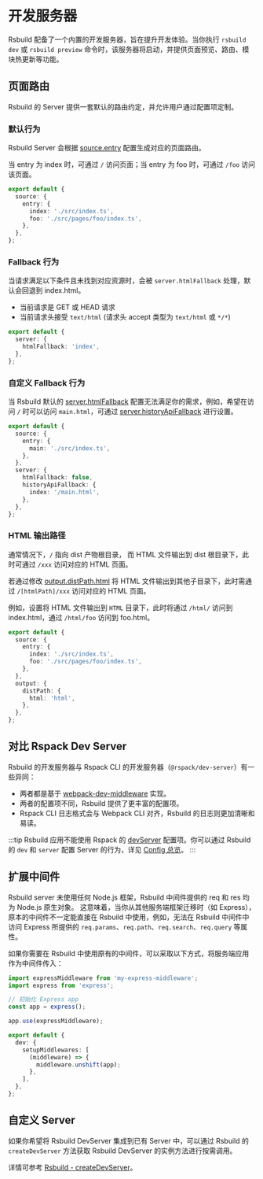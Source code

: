 # 开发服务器

Rsbuild 配备了一个内置的开发服务器，旨在提升开发体验。当你执行 `rsbuild dev` 或 `rsbuild preview` 命令时，该服务器将启动，并提供页面预览、路由、模块热更新等功能。

## 页面路由

Rsbuild 的 Server 提供一套默认的路由约定，并允许用户通过配置项定制。

### 默认行为

Rsbuild Server 会根据 [source.entry](/config/source/entry) 配置生成对应的页面路由。

当 entry 为 index 时，可通过 `/` 访问页面；当 entry 为 foo 时，可通过 `/foo` 访问该页面。

```ts title="rsbuild.config.ts"
export default {
  source: {
    entry: {
      index: './src/index.ts',
      foo: './src/pages/foo/index.ts',
    },
  },
};
```

### Fallback 行为

当请求满足以下条件且未找到对应资源时，会被 `server.htmlFallback` 处理，默认会回退到 index.html。

- 当前请求是 GET 或 HEAD 请求
- 当前请求头接受 `text/html` (请求头 accept 类型为 `text/html` 或 `*/*`)

```ts title=rsbuild.config.ts
export default {
  server: {
    htmlFallback: 'index',
  },
};
```

### 自定义 Fallback 行为

当 Rsbuild 默认的 [server.htmlFallback](/config/server/html-fallback) 配置无法满足你的需求，例如，希望在访问 `/` 时可以访问 `main.html`，可通过 [server.historyApiFallback](/config/server/history-api-fallback) 进行设置。

```ts title=rsbuild.config.ts
export default {
  source: {
    entry: {
      main: './src/index.ts',
    },
  },
  server: {
    htmlFallback: false,
    historyApiFallback: {
      index: '/main.html',
    },
  },
};
```

### HTML 输出路径

通常情况下，`/` 指向 dist 产物根目录， 而 HTML 文件输出到 dist 根目录下，此时可通过 `/xxx` 访问对应的 HTML 页面。

若通过修改 [output.distPath.html](/config/output/dist-path) 将 HTML 文件输出到其他子目录下，此时需通过 `/[htmlPath]/xxx` 访问对应的 HTML 页面。

例如，设置将 HTML 文件输出到 `HTML` 目录下，此时将通过 `/html/` 访问到 index.html，通过 `/html/foo` 访问到 foo.html。

```ts
export default {
  source: {
    entry: {
      index: './src/index.ts',
      foo: './src/pages/foo/index.ts',
    },
  },
  output: {
    distPath: {
      html: 'html',
    },
  },
};
```

## 对比 Rspack Dev Server

Rsbuild 的开发服务器与 Rspack CLI 的开发服务器（`@rspack/dev-server`）有一些异同：

- 两者都是基于 [webpack-dev-middleware](https://github.com/webpack/webpack-dev-middleware) 实现。
- 两者的配置项不同，Rsbuild 提供了更丰富的配置项。
- Rspack CLI 日志格式会与 Webpack CLI 对齐，Rsbuild 的日志则更加清晰和易读。

:::tip
Rsbuild 应用不能使用 Rspack 的 [devServer](https://rspack.dev/config/dev-server) 配置项。你可以通过 Rsbuild 的 `dev` 和 `server` 配置 Server 的行为，详见 [Config 总览](/config/index)。
:::

## 扩展中间件

Rsbuild server 未使用任何 Node.js 框架，Rsbuild 中间件提供的 req 和 res 均为 Node.js 原生对象。
这意味着，当你从其他服务端框架迁移时（如 Express），原本的中间件不一定能直接在 Rsbuild 中使用，例如，无法在 Rsbuild 中间件中访问 Express 所提供的 `req.params`、`req.path`、`req.search`、`req.query` 等属性。

如果你需要在 Rsbuild 中使用原有的中间件，可以采取以下方式，将服务端应用作为中间件传入：

```ts title="rsbuild.config.ts"
import expressMiddleware from 'my-express-middleware';
import express from 'express';

// 初始化 Express app
const app = express();

app.use(expressMiddleware);

export default {
  dev: {
    setupMiddlewares: [
      (middleware) => {
        middleware.unshift(app);
      },
    ],
  },
};
```

## 自定义 Server

如果你希望将 Rsbuild DevServer 集成到已有 Server 中，可以通过 Rsbuild 的 `createDevServer` 方法获取 Rsbuild DevServer 的实例方法进行按需调用。

详情可参考 [Rsbuild - createDevServer](/api/javascript-api/instance#rsbuildcreatedevserver-experimental)。
